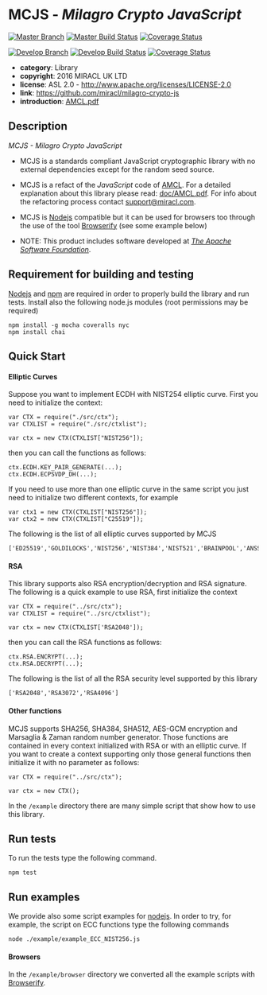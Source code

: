 # MCJS - *Milagro Crypto JavaScript*

[![Master Branch](https://img.shields.io/badge/-master:-gray.svg)](https://github.com/miracl/milagro-crypto-js/tree/master)
[![Master Build Status](https://secure.travis-ci.org/miracl/milagro-crypto-js.png?branch=master)](https://travis-ci.org/miracl/milagro-crypto-js?branch=master)
[![Coverage Status](https://coveralls.io/repos/github/miracl/milagro-crypto-js/badge.svg?branch=master)](https://coveralls.io/github/miracl/milagro-crypto-js?branch=master)

[![Develop Branch](https://img.shields.io/badge/-develop:-gray.svg)](https://github.com/miracl/milagro-crypto-js/tree/develop)
[![Develop Build Status](https://secure.travis-ci.org/miracl/milagro-crypto-js.png?branch=develop)](https://travis-ci.org/miracl/milagro-crypto-js?branch=develop)
[![Coverage Status](https://coveralls.io/repos/github/miracl/milagro-crypto-js/badge.svg?branch=develop)](https://coveralls.io/github/miracl/milagro-crypto-js?branch=develop)


* **category**:    Library
* **copyright**:   2016 MIRACL UK LTD
* **license**:     ASL 2.0 - http://www.apache.org/licenses/LICENSE-2.0
* **link**:        https://github.com/miracl/milagro-crypto-js
* **introduction**: [AMCL.pdf](doc/AMCL.pdf)

## Description

*MCJS - Milagro Crypto JavaScript*

* MCJS is a standards compliant JavaScript cryptographic library with no external dependencies except for the random seed source.

* MCJS is a refact of the *JavaScript* code of [AMCL](https://github.com/miracl/amcl). For a detailed explanation about this library please read: [doc/AMCL.pdf](doc/AMCL.pdf). For info about the refactoring process contact support@miracl.com.

* MCJS is [Nodejs](https://nodejs.org/en/) compatible but it can be used for browsers too through the use of the tool [Browserify](http://browserify.org/) (see some example below)

* NOTE: This product includes software developed at *[The Apache Software Foundation](http://www.apache.org/)*.

## Requirement for building and testing

[Nodejs](https://nodejs.org/en/) and [npm](https://www.npmjs.com/) are required in order to properly build the library and run tests. Install also the following node.js modules (root permissions may be required)
```
npm install -g mocha coveralls nyc
npm install chai
```

## Quick Start
#### Elliptic Curves
Suppose you want to implement ECDH with NIST254 elliptic curve. First you need to initialize the context:

```
var CTX = require("./src/ctx");
var CTXLIST = require("./src/ctxlist");

var ctx = new CTX(CTXLIST["NIST256"]);
```
then you can call the functions as follows:
```
ctx.ECDH.KEY_PAIR_GENERATE(...);
ctx.ECDH.ECPSVDP_DH(...);
```
If you need to use more than one elliptic curve in the same script you just need to initialize two different contexts, for example
```
var ctx1 = new CTX(CTXLIST["NIST256"]);
var ctx2 = new CTX(CTXLIST["C25519"]);
```
The following is the list of all elliptic curves supported by MCJS
```
['ED25519','GOLDILOCKS','NIST256','NIST384','NIST521','BRAINPOOL','ANSSI','HIFIVE','C25519','C41417','MF254W','MF254E','MF254M','MF256W','MF256E','MF256M','MS255W','MS255E','MS255M','MS256W','MS256E','MS256M','BN254','BN254CX','BLS383'];
```
#### RSA
This library supports also RSA encryption/decryption and RSA signature. The following is a quick example to use RSA, first initialize the context
```
var CTX = require("../src/ctx");
var CTXLIST = require("../src/ctxlist");

var ctx = new CTX(CTXLIST['RSA2048']);
```
then you can call the RSA functions as follows:
```
ctx.RSA.ENCRYPT(...);
ctx.RSA.DECRYPT(...);
```
The following is the list of all the RSA security level supported by this library
```
['RSA2048','RSA3072','RSA4096']
```
#### Other functions
MCJS supports SHA256, SHA384, SHA512, AES-GCM encryption and Marsaglia & Zaman random number generator. Those functions are contained in every context initialized with RSA or with an elliptic curve. If you want to create a context supporting only those general functions then initialize it with no parameter as follows:
```
var CTX = require("../src/ctx");

var ctx = new CTX();
```
In the `/example` directory there are many simple script that show how to use this library.

## Run tests
To run the tests type the following command.

```
npm test
```

## Run examples
We provide also some script examples for [nodejs](https://nodejs.org/en/). In order to try, for example, the script on ECC functions type the following commands
```
node ./example/example_ECC_NIST256.js
```
#### Browsers
In the `/example/browser` directory we converted all the example scripts with [Browserify](http://browserify.org/).
